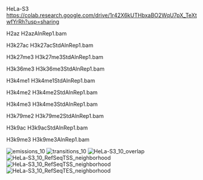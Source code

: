 HeLa-S3	https://colab.research.google.com/drive/1r42X6kUTHbxaBO2WqU7pX_TeXtwfYrRh?usp=sharing

H2az	H2azAlnRep1.bam	

H3k27ac	H3k27acStdAlnRep1.bam	

H3k27me3	H3k27me3StdAlnRep1.bam

H3k36me3	H3k36me3StdAlnRep1.bam

H3k4me1	H3k4me1StdAlnRep1.bam

H3k4me2	H3k4me2StdAlnRep1.bam

H3k4me3	H3k4me3StdAlnRep1.bam

H3k79me2	H3k79me2StdAlnRep1.bam

H3k9ac	H3k9acStdAlnRep1.bam

H3k9me3	H3k9me3AlnRep1.bam

![emissions_10](https://user-images.githubusercontent.com/72338612/161338592-7c4da1e0-7ebc-4ea6-bb30-c9a508b6755d.png)
![transitions_10](https://user-images.githubusercontent.com/72338612/161338666-dc64f5b9-208a-4ae9-9adc-8f9413419127.png)
![HeLa-S3_10_overlap](https://user-images.githubusercontent.com/72338612/161338724-a3c40e48-4ba5-4484-8e95-a0b9677c62d5.svg)
![HeLa-S3_10_RefSeqTSS_neighborhood](https://user-images.githubusercontent.com/72338612/161338749-ee2399e9-ac93-473c-82c1-ca4a43dd1ad5.png)
![HeLa-S3_10_RefSeqTSS_neighborhood](https://user-images.githubusercontent.com/72338612/161339337-bce5cd58-ccd1-4e94-a70a-02f30b303e98.png)
![HeLa-S3_10_RefSeqTES_neighborhood](https://user-images.githubusercontent.com/72338612/161339373-bdefa9e8-b738-4754-8503-df90eb0d0b48.svg)
